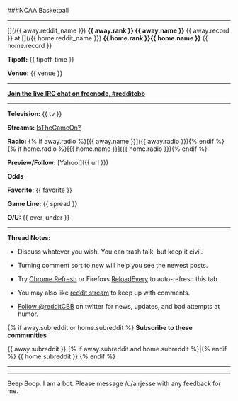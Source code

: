 ###NCAA Basketball

---
[](/{{ away.reddit_name }}) **{{ away.rank }} {{ away.name }}** {{ away.record }} at [](/{{ home.reddit_name }}) **{{ home.rank }}{{ home.name }}** {{ home.record }}

**Tipoff:** {{ tipoff_time }}

**Venue:** {{ venue }}

-----------------------------------------------------------------

**[Join the live IRC chat on freenode, #redditcbb](http://webchat.freenode.net/?channels=#redditcbb)**

-----------------------------------------------------------------

**Television:** 
{{ tv }}

**Streams:** 
[IsTheGameOn?](http://isthegameon.com/basketball.php)

**Radio:**
{% if away.radio %}[{{ away.name }}]({{ away.radio }}){% endif %}
{% if home.radio %}[{{ home.name }}]({{ home.radio }}){% endif %}

**Preview/Follow:**
[Yahoo!]({{ url }})

**Odds**

**Favorite:** {{ favorite }}

**Game Line:** {{ spread }}

**O/U:** {{ over_under }}

-----------------------------------------------------------------

**Thread Notes:**   

- Discuss whatever you wish. You can trash talk, but keep it civil.

- Turning comment sort to new will help you see the newest posts. 

- Try [Chrome Refresh](https://chrome.google.com/extensions/detail/aifhnlnghddfdaccgbbpbhjfkmncekmn) or Firefoxs [ReloadEvery](https://addons.mozilla.org/en-US/firefox/addon/115/) to auto-refresh this tab.

- You may also like [reddit stream](http://www.reddit.com/r/CFB/comments/wn9uj/lets_discuss_game_threads_come_fall/c5esw1u) to keep up with comments. 

- [Follow @redditCBB](https://twitter.com/redditCBB) on twitter for news, updates, and bad attempts at humor.

{% if away.subreddit or home.subreddit %}
**Subscribe to these communities**

{{ away.subreddit }} {% if away.subreddit and home.subreddit %}|{% endif %} {{ home.subreddit }}
{% endif %}

-----------------------------------------------------------------

----------------------------------------------------------------- 

Beep Boop. I am a bot. Please message /u/airjesse with any feedback for me.